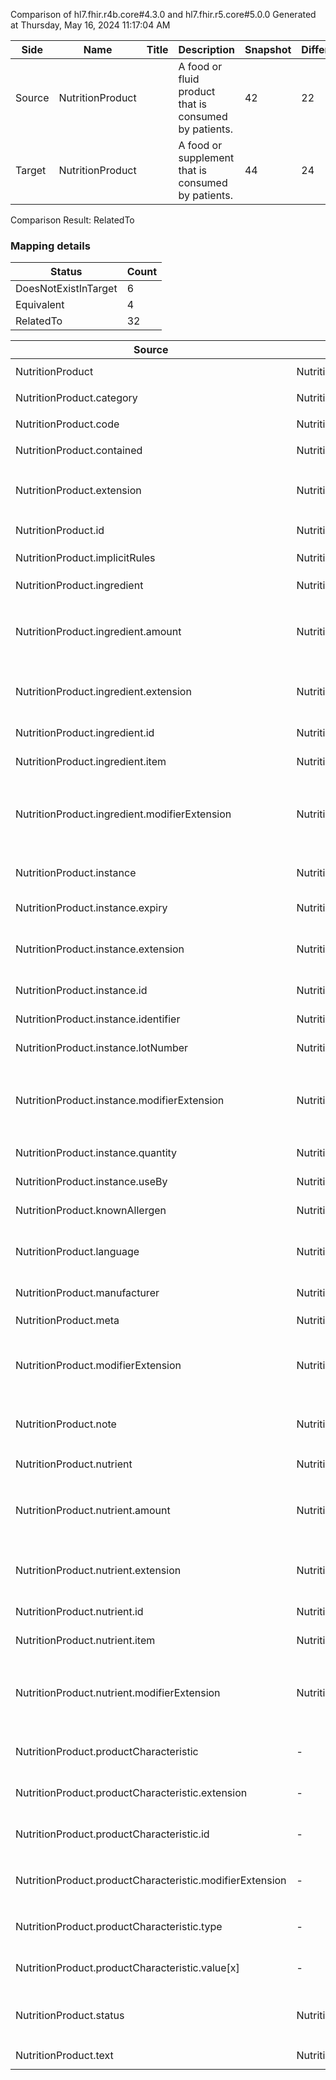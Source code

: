 Comparison of hl7.fhir.r4b.core#4.3.0 and hl7.fhir.r5.core#5.0.0
Generated at Thursday, May 16, 2024 11:17:04 AM

| Side | Name | Title | Description | Snapshot | Differential |
| --- | --- | --- | --- | --- | --- |
| Source | NutritionProduct |  | A food or fluid product that is consumed by patients. | 42 | 22 |
| Target | NutritionProduct |  | A food or supplement that is consumed by patients. | 44 | 24 |


Comparison Result: RelatedTo


### Mapping details

| Status | Count |
| ------ | ----- |
DoesNotExistInTarget | 6 |
Equivalent | 4 |
RelatedTo | 32 |


| Source | Target | Status | Message |
| ------ | ------ | ------ | ------- |
| NutritionProduct | NutritionProduct | Equivalent | R4B `NutritionProduct` maps as Equivalent to R5 `NutritionProduct` |
| NutritionProduct.category | NutritionProduct.category | Equivalent | R4B `NutritionProduct.category` maps as Equivalent to R5 `NutritionProduct.category` |
| NutritionProduct.code | NutritionProduct.code | Equivalent | R4B `NutritionProduct.code` maps as Equivalent to R5 `NutritionProduct.code` |
| NutritionProduct.contained | NutritionProduct.contained | Equivalent | R4B `NutritionProduct.contained` maps as Equivalent to R5 `NutritionProduct.contained` |
| NutritionProduct.extension | NutritionProduct.extension | RelatedTo | R4B `NutritionProduct.extension` maps as RelatedTo to R5 `NutritionProduct.extension` - extension has change due to type change: R4B `extension` `Extension` maps as RelatedTo for R5 `extension` |
| NutritionProduct.id | NutritionProduct.id | Equivalent | R4B `NutritionProduct.id` maps as Equivalent to R5 `NutritionProduct.id` |
| NutritionProduct.implicitRules | NutritionProduct.implicitRules | Equivalent | R4B `NutritionProduct.implicitRules` maps as Equivalent to R5 `NutritionProduct.implicitRules` |
| NutritionProduct.ingredient | NutritionProduct.ingredient | Equivalent | R4B `NutritionProduct.ingredient` maps as Equivalent to R5 `NutritionProduct.ingredient` |
| NutritionProduct.ingredient.amount | NutritionProduct.ingredient.amount | SourceIsNarrowerThanTarget | R4B `NutritionProduct.ingredient.amount` maps as SourceIsNarrowerThanTarget to R5 `NutritionProduct.ingredient.amount` - amount has change due to type change: R4B `amount` `Ratio` maps as SourceIsNarrowerThanTarget for R5 `amount` |
| NutritionProduct.ingredient.extension | NutritionProduct.ingredient.extension | RelatedTo | R4B `NutritionProduct.ingredient.extension` maps as RelatedTo to R5 `NutritionProduct.ingredient.extension` - extension has change due to type change: R4B `extension` `Extension` maps as RelatedTo for R5 `extension` |
| NutritionProduct.ingredient.id | NutritionProduct.ingredient.id | Equivalent | R4B `NutritionProduct.ingredient.id` maps as Equivalent to R5 `NutritionProduct.ingredient.id` |
| NutritionProduct.ingredient.item | NutritionProduct.ingredient.item | Equivalent | R4B `NutritionProduct.ingredient.item` maps as Equivalent to R5 `NutritionProduct.ingredient.item` |
| NutritionProduct.ingredient.modifierExtension | NutritionProduct.ingredient.modifierExtension | RelatedTo | R4B `NutritionProduct.ingredient.modifierExtension` maps as RelatedTo to R5 `NutritionProduct.ingredient.modifierExtension` - modifierExtension has change due to type change: R4B `modifierExtension` `Extension` maps as RelatedTo for R5 `modifierExtension` |
| NutritionProduct.instance | NutritionProduct.instance | RelatedTo | R4B `NutritionProduct.instance` maps as RelatedTo to R5 `NutritionProduct.instance` - instance changed from scalar to array (max cardinality from 1 to *) |
| NutritionProduct.instance.expiry | NutritionProduct.instance.expiry | Equivalent | R4B `NutritionProduct.instance.expiry` maps as Equivalent to R5 `NutritionProduct.instance.expiry` |
| NutritionProduct.instance.extension | NutritionProduct.instance.extension | RelatedTo | R4B `NutritionProduct.instance.extension` maps as RelatedTo to R5 `NutritionProduct.instance.extension` - extension has change due to type change: R4B `extension` `Extension` maps as RelatedTo for R5 `extension` |
| NutritionProduct.instance.id | NutritionProduct.instance.id | Equivalent | R4B `NutritionProduct.instance.id` maps as Equivalent to R5 `NutritionProduct.instance.id` |
| NutritionProduct.instance.identifier | NutritionProduct.instance.identifier | Equivalent | R4B `NutritionProduct.instance.identifier` maps as Equivalent to R5 `NutritionProduct.instance.identifier` |
| NutritionProduct.instance.lotNumber | NutritionProduct.instance.lotNumber | Equivalent | R4B `NutritionProduct.instance.lotNumber` maps as Equivalent to R5 `NutritionProduct.instance.lotNumber` |
| NutritionProduct.instance.modifierExtension | NutritionProduct.instance.modifierExtension | RelatedTo | R4B `NutritionProduct.instance.modifierExtension` maps as RelatedTo to R5 `NutritionProduct.instance.modifierExtension` - modifierExtension has change due to type change: R4B `modifierExtension` `Extension` maps as RelatedTo for R5 `modifierExtension` |
| NutritionProduct.instance.quantity | NutritionProduct.instance.quantity | Equivalent | R4B `NutritionProduct.instance.quantity` maps as Equivalent to R5 `NutritionProduct.instance.quantity` |
| NutritionProduct.instance.useBy | NutritionProduct.instance.useBy | Equivalent | R4B `NutritionProduct.instance.useBy` maps as Equivalent to R5 `NutritionProduct.instance.useBy` |
| NutritionProduct.knownAllergen | NutritionProduct.knownAllergen | Equivalent | R4B `NutritionProduct.knownAllergen` maps as Equivalent to R5 `NutritionProduct.knownAllergen` |
| NutritionProduct.language | NutritionProduct.language | RelatedTo | R4B `NutritionProduct.language` maps as RelatedTo to R5 `NutritionProduct.language` - language made the binding required (from Preferred) for http://hl7.org/fhir/ValueSet/all-languages|5.0.0 |
| NutritionProduct.manufacturer | NutritionProduct.manufacturer | Equivalent | R4B `NutritionProduct.manufacturer` maps as Equivalent to R5 `NutritionProduct.manufacturer` |
| NutritionProduct.meta | NutritionProduct.meta | Equivalent | R4B `NutritionProduct.meta` maps as Equivalent to R5 `NutritionProduct.meta` |
| NutritionProduct.modifierExtension | NutritionProduct.modifierExtension | RelatedTo | R4B `NutritionProduct.modifierExtension` maps as RelatedTo to R5 `NutritionProduct.modifierExtension` - modifierExtension has change due to type change: R4B `modifierExtension` `Extension` maps as RelatedTo for R5 `modifierExtension` |
| NutritionProduct.note | NutritionProduct.note | SourceIsNarrowerThanTarget | R4B `NutritionProduct.note` maps as SourceIsNarrowerThanTarget to R5 `NutritionProduct.note` - note has change due to type change: R4B `note` `Annotation` maps as SourceIsNarrowerThanTarget for R5 `note` |
| NutritionProduct.nutrient | NutritionProduct.nutrient | Equivalent | R4B `NutritionProduct.nutrient` maps as Equivalent to R5 `NutritionProduct.nutrient` |
| NutritionProduct.nutrient.amount | NutritionProduct.nutrient.amount | SourceIsNarrowerThanTarget | R4B `NutritionProduct.nutrient.amount` maps as SourceIsNarrowerThanTarget to R5 `NutritionProduct.nutrient.amount` - amount has change due to type change: R4B `amount` `Ratio` maps as SourceIsNarrowerThanTarget for R5 `amount` |
| NutritionProduct.nutrient.extension | NutritionProduct.nutrient.extension | RelatedTo | R4B `NutritionProduct.nutrient.extension` maps as RelatedTo to R5 `NutritionProduct.nutrient.extension` - extension has change due to type change: R4B `extension` `Extension` maps as RelatedTo for R5 `extension` |
| NutritionProduct.nutrient.id | NutritionProduct.nutrient.id | Equivalent | R4B `NutritionProduct.nutrient.id` maps as Equivalent to R5 `NutritionProduct.nutrient.id` |
| NutritionProduct.nutrient.item | NutritionProduct.nutrient.item | Equivalent | R4B `NutritionProduct.nutrient.item` maps as Equivalent to R5 `NutritionProduct.nutrient.item` |
| NutritionProduct.nutrient.modifierExtension | NutritionProduct.nutrient.modifierExtension | RelatedTo | R4B `NutritionProduct.nutrient.modifierExtension` maps as RelatedTo to R5 `NutritionProduct.nutrient.modifierExtension` - modifierExtension has change due to type change: R4B `modifierExtension` `Extension` maps as RelatedTo for R5 `modifierExtension` |
| NutritionProduct.productCharacteristic | - | DoesNotExistInTarget | R4B `NutritionProduct.productCharacteristic` does not appear in the target and has no mapping for `NutritionProduct`. |
| NutritionProduct.productCharacteristic.extension | - | DoesNotExistInTarget | R4B `NutritionProduct.productCharacteristic.extension` does not appear in the target and has no mapping for `NutritionProduct`. |
| NutritionProduct.productCharacteristic.id | - | DoesNotExistInTarget | R4B `NutritionProduct.productCharacteristic.id` does not appear in the target and has no mapping for `NutritionProduct`. |
| NutritionProduct.productCharacteristic.modifierExtension | - | DoesNotExistInTarget | R4B `NutritionProduct.productCharacteristic.modifierExtension` does not appear in the target and has no mapping for `NutritionProduct`. |
| NutritionProduct.productCharacteristic.type | - | DoesNotExistInTarget | R4B `NutritionProduct.productCharacteristic.type` does not appear in the target and has no mapping for `NutritionProduct`. |
| NutritionProduct.productCharacteristic.value[x] | - | DoesNotExistInTarget | R4B `NutritionProduct.productCharacteristic.value[x]` does not appear in the target and has no mapping for `NutritionProduct`. |
| NutritionProduct.status | NutritionProduct.status | Equivalent | R4B `NutritionProduct.status` maps as Equivalent to R5 `NutritionProduct.status` - status has compatible required binding for code type: http://hl7.org/fhir/ValueSet/nutritionproduct-status|4.3.0 and http://hl7.org/fhir/ValueSet/nutritionproduct-status|5.0.0 (Equivalent) |
| NutritionProduct.text | NutritionProduct.text | Equivalent | R4B `NutritionProduct.text` maps as Equivalent to R5 `NutritionProduct.text` |

